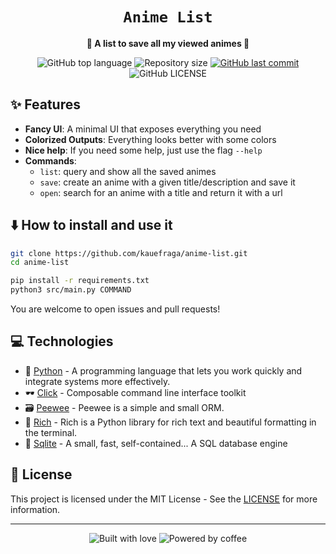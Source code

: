 <div align="center">
  <h1><code>Anime List</code></h1>

  <p>
    <strong>📖 A list to save all my viewed animes 📖</strong>
  </p>

  <p>
    <img
      alt="GitHub top language"
      src="https://img.shields.io/github/languages/top/kauefraga/anime-list.svg"
    />
    <img
      alt="Repository size"
      src="https://img.shields.io/github/repo-size/kauefraga/anime-list.svg"
    />
    <a href="https://github.com/kauefraga/anime-list/commits/main">
      <img
        alt="GitHub last commit"
        src="https://img.shields.io/github/last-commit/kauefraga/anime-list.svg"
      />
    </a>
    <img
      alt="GitHub LICENSE"
      src="https://img.shields.io/github/license/kauefraga/anime-list.svg"
    />
  </p>
</div>

## ✨ Features

- **Fancy UI**: A minimal UI that exposes everything you need
- **Colorized Outputs**: Everything looks better with some colors
- **Nice help**: If you need some help, just use the flag `--help`
- **Commands**:
  - `list`: query and show all the saved animes
  - `save`: create an anime with a given title/description and save it
  - `open`: search for an anime with a title and return it with a url

## ⬇️ How to install and use it

```bash
git clone https://github.com/kauefraga/anime-list.git
cd anime-list

pip install -r requirements.txt
python3 src/main.py COMMAND
```
You are welcome to open issues and pull requests!

## 💻 Technologies

- 🐍 [Python](https://www.python.org) - A programming language that lets you work quickly
and integrate systems more effectively.
- 🕶 [Click](https://pypi.org/project/click) - Composable command line interface toolkit
- 🗃 [Peewee](https://pypi.org/project/peewee) - Peewee is a simple and small ORM.
- 🎨 [Rich](https://pypi.org/project/rich) - Rich is a Python library for rich text and beautiful formatting in the terminal.
- 💾 [Sqlite](https://www.sqlite.org/index.html) - A small, fast, self-contained... A SQL database engine

## 📝 License

This project is licensed under the MIT License - See the [LICENSE](https://github.com/kauefraga/anime-list/blob/main/LICENSE) for more information.

---

<div align="center" display="flex">
  <img alt="Built with love" src="https://forthebadge.com/images/badges/built-with-love.svg">
  <img alt="Powered by coffee" src="https://forthebadge.com/images/badges/powered-by-coffee.svg">
</div>
